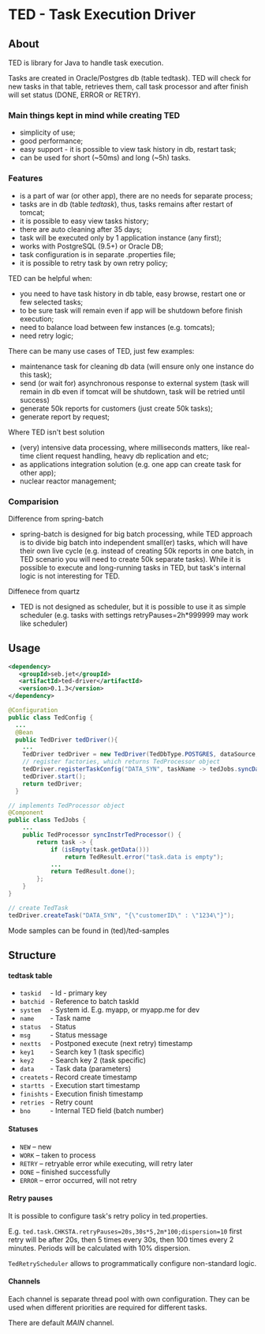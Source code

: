 # TED - Task Execution Driver

## About

TED is library for Java to handle task execution.

Tasks are created in Oracle/Postgres db (table tedtask). TED will check for new tasks in that table, retrieves them, call task processor and after finish will set status (DONE, ERROR or RETRY).

### Main things kept in mind while creating TED
- simplicity of use;
- good performance;
- easy support - it is possible to view task history in db, restart task;
- can be used for short (~50ms) and long (~5h) tasks.

### Features
- is a part of war (or other app), there are no needs for separate process;
- tasks are in db (table _tedtask_), thus, tasks remains after restart of tomcat;
- it is possible to easy view tasks history;
- there are auto cleaning after 35 days;
- task will be executed only by 1 application instance (any first);
- works with PostgreSQL (9.5+) or Oracle DB;
- task configuration is in separate .properties file;
- it is possible to retry task by own retry policy;
 
TED can be helpful when:
- you need to have task history in db table, easy browse, restart one or few selected tasks;
- to be sure task will remain even if app will be shutdown before finish execution;
- need to balance load between few instances (e.g. tomcats);
- need retry logic;

There can be many use cases of TED, just few examples:
- maintenance task for cleaning db data (will ensure only one instance do this task);
- send (or wait for) asynchronous response to external system (task will remain in db even if tomcat will be shutdown, task will be retried until success)
- generate 50k reports for customers (just create 50k tasks);
- generate report by request;


Where TED isn't best solution
- (very) intensive data processing, where milliseconds matters, like real-time client request handling, heavy db replication and etc;
- as applications integration solution (e.g. one app can create task for other app);
- nuclear reactor management;

### Comparision 

Difference from spring-batch
- spring-batch is designed for big batch processing, while TED approach is to divide big batch into independent small(er) tasks, which will have their own live cycle (e.g. instead of creating 50k reports in one batch, in TED scenario you will need to create 50k separate tasks). While it is possible to execute and long-running tasks in TED, but task's internal logic is not interesting for TED.

Diffenece from quartz
- TED is not designed as scheduler, but it is possible to use it as simple scheduler (e.g. tasks with settings retryPauses=2h*999999 may work like scheduler) 
 
## Usage

```xml
<dependency>
   <groupId>seb.jet</groupId>
   <artifactId>ted-driver</artifactId>
   <version>0.1.3</version>
</dependency>
```

```java
@Configuration
public class TedConfig {
  ...
  @Bean
  public TedDriver tedDriver(){
    ... 
    TedDriver tedDriver = new TedDriver(TedDbType.POSTGRES, dataSource, properties);
    // register factories, which returns TedProcessor object
    tedDriver.registerTaskConfig("DATA_SYN", taskName -> tedJobs.syncDataTedProcessor());
    tedDriver.start();
    return tedDriver;
  }
```

```java
// implements TedProcessor object
@Component
public class TedJobs {
    ...
    public TedProcessor syncInstrTedProcessor() {
        return task -> {
            if (isEmpty(task.getData()))
                return TedResult.error("task.data is empty");
            ...
            return TedResult.done();
        };
    }
}
```

```java
// create TedTask
tedDriver.createTask("DATA_SYN", "{\"customerID\" : \"1234\"}");
```

Mode samples can be found in (ted)/ted-samples

## Structure

#### tedtask table

- `taskid  ` - Id - primary key
- `batchid ` - Reference to batch taskId
- `system  ` - System id. E.g. myapp, or myapp.me for dev
- `name    ` - Task name
- `status  ` - Status
- `msg     ` - Status message
- `nextts  ` - Postponed execute (next retry) timestamp
- `key1    ` - Search key 1 (task specific)
- `key2    ` - Search key 2 (task specific)
- `data    ` - Task data (parameters)
- `createts` - Record create timestamp
- `startts ` - Execution start timestamp
- `finishts` - Execution finish timestamp
- `retries ` - Retry count
- `bno     ` - Internal TED field (batch number)

#### Statuses
- `NEW` – new
- `WORK` – taken to process
- `RETRY` – retryable error while executing, will retry later
- `DONE` – finished successfully
- `ERROR` – error occurred, will not retry

#### Retry pauses
It is possible to configure task's retry policy in ted.properties.

E.g. `ted.task.CHKSTA.retryPauses=20s,30s*5,2m*100;dispersion=10` first retry will be after 20s, then 5 times every 30s, then 100 times every 2 minutes. Periods will be calculated with 10% dispersion.

`TedRetryScheduler` allows to programmatically configure non-standard logic.    


#### Channels
Each channel is separate thread pool with own configuration.
They can be used when different priorities are required for different tasks. 

There are default _MAIN_ channel.  
